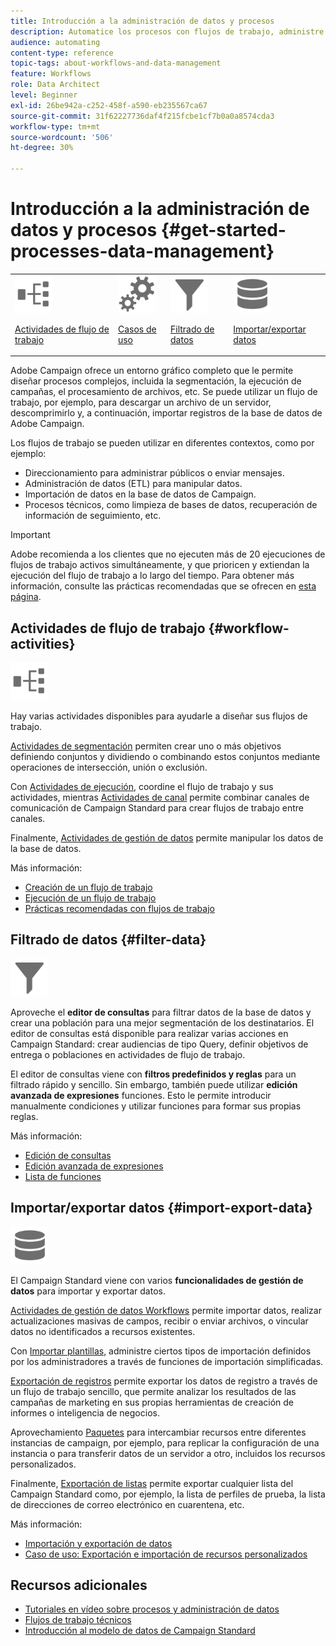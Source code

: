 ```yaml
---
title: Introducción a la administración de datos y procesos
description: Automatice los procesos con flujos de trabajo, administre datos y audiencias, envíe mensajes, y mucho más.
audience: automating
content-type: reference
topic-tags: about-workflows-and-data-management
feature: Workflows
role: Data Architect
level: Beginner
exl-id: 26be942a-c252-458f-a590-eb235567ca67
source-git-commit: 31f62227736daf4f215fcbe1cf7b0a0a8574cda3
workflow-type: tm+mt
source-wordcount: '506'
ht-degree: 30%

---
```


# Introducción a la administración de datos y procesos {#get-started-processes-data-management}

<table>
<tr>
<td><img src="assets/do-not-localize/icon_workflows.svg" width="60px"><p><a href="#workflow-activities">Actividades de flujo de trabajo</a></p></td><td><img src="assets/do-not-localize/icon_activities.svg" width="60px"><p><a href="../../automating/using/workflow-created-query-with-complement.md">Casos de uso</a></p></td><td><img src="assets/do-not-localize/icon_filter.svg" width="60px"><p><a href="#filter-data">Filtrado de datos</a></p></td>
<td><img src="assets/do-not-localize/icon_manage.svg" width="60px"><p><a href="#import-export-data">Importar/exportar datos</a></p></td></tr>
</table>

Adobe Campaign ofrece un entorno gráfico completo que le permite diseñar procesos complejos, incluida la segmentación, la ejecución de campañas, el procesamiento de archivos, etc. Se puede utilizar un flujo de trabajo, por ejemplo, para descargar un archivo de un servidor, descomprimirlo y, a continuación, importar registros de la base de datos de Adobe Campaign.

Los flujos de trabajo se pueden utilizar en diferentes contextos, como por ejemplo:

* Direccionamiento para administrar públicos o enviar mensajes.
* Administración de datos (ETL) para manipular datos.
* Importación de datos en la base de datos de Campaign.
* Procesos técnicos, como limpieza de bases de datos, recuperación de información de seguimiento, etc.

>[!IMPORTANT]
>
> Adobe recomienda a los clientes que no ejecuten más de 20 ejecuciones de flujos de trabajo activos simultáneamente, y que prioricen y extiendan la ejecución del flujo de trabajo a lo largo del tiempo. Para obtener más información, consulte las prácticas recomendadas que se ofrecen en [esta página](../../automating/using/best-practices-workflows.md).

## Actividades de flujo de trabajo {#workflow-activities}

<img src="assets/do-not-localize/icon_workflows.svg" width="60px">

Hay varias actividades disponibles para ayudarle a diseñar sus flujos de trabajo.

[Actividades de segmentación](../../automating/using/about-targeting-activities.md) permiten crear uno o más objetivos definiendo conjuntos y dividiendo o combinando estos conjuntos mediante operaciones de intersección, unión o exclusión.

Con [Actividades de ejecución](../../automating/using/about-execution-activities.md), coordine el flujo de trabajo y sus actividades, mientras [Actividades de canal](../../automating/using/about-channel-activities.md) permite combinar canales de comunicación de Campaign Standard para crear flujos de trabajo entre canales.

Finalmente, [Actividades de gestión de datos](../../automating/using/about-data-management-activities.md) permite manipular los datos de la base de datos.

Más información:

* [Creación de un flujo de trabajo](../../automating/using/building-a-workflow.md)
* [Ejecución de un flujo de trabajo](../../automating/using/about-workflow-execution.md)
* [Prácticas recomendadas con flujos de trabajo](../../automating/using/best-practices-workflows.md)

## Filtrado de datos {#filter-data}

<img src="assets/do-not-localize/icon_filter.svg" width="60px">

Aproveche el **editor de consultas** para filtrar datos de la base de datos y crear una población para una mejor segmentación de los destinatarios. El editor de consultas está disponible para realizar varias acciones en Campaign Standard: crear audiencias de tipo Query, definir objetivos de entrega o poblaciones en actividades de flujo de trabajo.

El editor de consultas viene con **filtros predefinidos y reglas** para un filtrado rápido y sencillo. Sin embargo, también puede utilizar **edición avanzada de expresiones** funciones. Esto le permite introducir manualmente condiciones y utilizar funciones para formar sus propias reglas.

Más información:

* [Edición de consultas](../../automating/using/editing-queries.md)
* [Edición avanzada de expresiones](../../automating/using/advanced-expression-editing.md)
* [Lista de funciones](../../automating/using/list-of-functions.md)

## Importar/exportar datos {#import-export-data}

<img src="assets/do-not-localize/icon_manage.svg" width="60px">

El Campaign Standard viene con varios **funcionalidades de gestión de datos** para importar y exportar datos.

[Actividades de gestión de datos Workflows](../../automating/using/about-data-management-activities.md) permite importar datos, realizar actualizaciones masivas de campos, recibir o enviar archivos, o vincular datos no identificados a recursos existentes.

Con [Importar plantillas](../../automating/using/importing-data-with-import-templates.md), administre ciertos tipos de importación definidos por los administradores a través de funciones de importación simplificadas.

[Exportación de registros](../../automating/using/exporting-logs.md) permite exportar los datos de registro a través de un flujo de trabajo sencillo, que permite analizar los resultados de las campañas de marketing en sus propias herramientas de creación de informes o inteligencia de negocios.

Aprovechamiento [Paquetes](../../automating/using/managing-packages.md) para intercambiar recursos entre diferentes instancias de campaign, por ejemplo, para replicar la configuración de una instancia o para transferir datos de un servidor a otro, incluidos los recursos personalizados.

Finalmente, [Exportación de listas](../../automating/using/exporting-lists.md) permite exportar cualquier lista del Campaign Standard como, por ejemplo, la lista de perfiles de prueba, la lista de direcciones de correo electrónico en cuarentena, etc.

Más información:

* [Importación y exportación de datos](../../automating/using/about-data-import-and-export.md)
* [Caso de uso: Exportación e importación de recursos personalizados](../../automating/using/exporting-importing-custom-resources.md)

## Recursos adicionales

* [Tutoriales en vídeo sobre procesos y administración de datos](https://experienceleague.adobe.com/docs/campaign-standard-learn/tutorials/managing-processes-and-data/creating-a-workflow.html?lang=es)
* [Flujos de trabajo técnicos](../../administration/using/technical-workflows.md)
* [Introducción al modelo de datos de Campaign Standard](../../developing/using/get-started-data-model.md)
